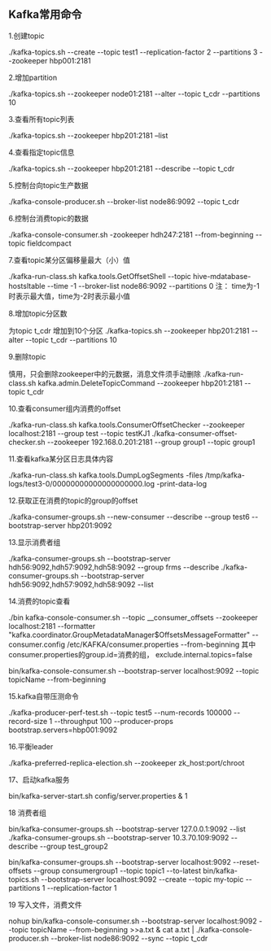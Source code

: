 
## Kafka常用命令
1.创建topic

./kafka-topics.sh --create --topic test1 --replication-factor 2 --partitions 3 --zookeeper hbp001:2181

2.增加partition

./kafka-topics.sh --zookeeper node01:2181 --alter --topic t_cdr --partitions 10

3.查看所有topic列表

./kafka-topics.sh --zookeeper hbp201:2181 –list

4.查看指定topic信息

./kafka-topics.sh --zookeeper hbp201:2181 --describe --topic t_cdr

5.控制台向topic生产数据

./kafka-console-producer.sh --broker-list node86:9092 --topic t_cdr

6.控制台消费topic的数据

./kafka-console-consumer.sh -zookeeper hdh247:2181 --from-beginning --topic fieldcompact

7.查看topic某分区偏移量最大（小）值

./kafka-run-class.sh kafka.tools.GetOffsetShell --topic hive-mdatabase-hostsltable --time -1 --broker-list node86:9092 --partitions 0
注： time为-1时表示最大值，time为-2时表示最小值

8.增加topic分区数

为topic t_cdr 增加到10个分区
./kafka-topics.sh --zookeeper hbp201:2181 --alter --topic t_cdr --partitions 10

9.删除topic

慎用，只会删除zookeeper中的元数据，消息文件须手动删除
./kafka-run-class.sh kafka.admin.DeleteTopicCommand --zookeeper hbp201:2181 --topic t_cdr

10.查看consumer组内消费的offset

./kafka-run-class.sh kafka.tools.ConsumerOffsetChecker --zookeeper localhost:2181 --group test --topic testKJ1
 ./kafka-consumer-offset-checker.sh --zookeeper 192.168.0.201:2181 --group group1 --topic group1

11.查看kafka某分区日志具体内容

./kafka-run-class.sh kafka.tools.DumpLogSegments -files /tmp/kafka-logs/test3-0/00000000000000000000.log  -print-data-log  

12.获取正在消费的topic的group的offset

./kafka-consumer-groups.sh --new-consumer --describe --group test6 --bootstrap-server hbp201:9092

13.显示消费者组

./kafka-consumer-groups.sh --bootstrap-server hdh56:9092,hdh57:9092,hdh58:9092  --group frms --describe
./kafka-consumer-groups.sh --bootstrap-server hdh56:9092,hdh57:9092,hdh58:9092 --list

14.消费的topic查看

./bin kafka-console-consumer.sh --topic __consumer_offsets --zookeeper localhost:2181 --formatter "kafka.coordinator.GroupMetadataManager\$OffsetsMessageFormatter" --consumer.config /etc/KAFKA/consumer.properties --from-beginning
其中consumer.properties的group.id=消费的组，
exclude.internal.topics=false

bin/kafka-console-consumer.sh --bootstrap-server localhost:9092 --topic topicName --from-beginning


15.kafka自带压测命令

./kafka-producer-perf-test.sh --topic test5 --num-records 100000 --record-size 1 --throughput 100  --producer-props bootstrap.servers=hbp001:9092

16.平衡leader

./kafka-preferred-replica-election.sh --zookeeper zk_host:port/chroot

17、启动kafka服务

bin/kafka-server-start.sh config/server.properties &
1

18 消费者组

bin/kafka-consumer-groups.sh --bootstrap-server 127.0.0.1:9092 --list
./kafka-consumer-groups.sh --bootstrap-server 10.3.70.109:9092 --describe --group test_group2



bin/kafka-consumer-groups.sh --bootstrap-server localhost:9092 --reset-offsets --group consumergroup1 --topic topic1 --to-latest
bin/kafka-topics.sh --bootstrap-server localhost:9092 --create --topic my-topic --partitions 1 --replication-factor 1 


19 写入文件，消费文件

nohup bin/kafka-console-consumer.sh --bootstrap-server localhost:9092 --topic topicName --from-beginning >>a.txt &
cat a.txt | ./kafka-console-producer.sh --broker-list node86:9092 --sync --topic t_cdr

